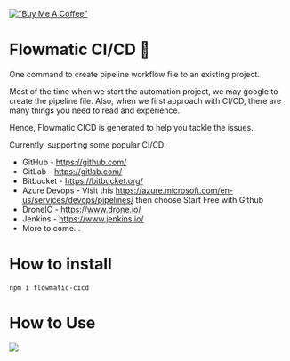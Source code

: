 [!["Buy Me A Coffee"](https://www.buymeacoffee.com/assets/img/custom_images/orange_img.png)](https://www.buymeacoffee.com/peternguyew)

# Flowmatic CI/CD 🚀

One command to create pipeline workflow file to an existing project.

Most of the time when we start the automation project, we may google to create the pipeline file. Also, when we first approach with CI/CD, there are many things you need to read and experience.

Hence, Flowmatic CICD is generated to help you tackle the issues.

Currently, supporting some popular CI/CD:
- GitHub - https://github.com/
- GitLab - https://gitlab.com/
- Bitbucket - https://bitbucket.org/
- Azure Devops - Visit this https://azure.microsoft.com/en-us/services/devops/pipelines/ then choose Start Free with Github
- DroneIO - https://www.drone.io/
- Jenkins - https://www.jenkins.io/
- More to come...

# How to install

````
npm i flowmatic-cicd
````

# How to Use
![](http://g.recordit.co/SBPdCR261l.gif)
